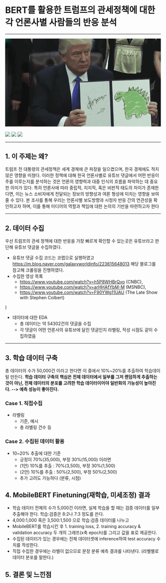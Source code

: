# BERT를 활용한 트럼프의 관세정책에 대한 각 언론사별 사람들의 반응 분석

---
![img.png](img.png)

<!--
badge 아이콘 참고 사이트
https://github.com/danmadeira/simple-icon-badges
-->

<img src="https://img.shields.io/badge/pycharm-%23000000.svg?&style=for-the-badge&logo=pycharm&logoColor=white" /> <img src="https://img.shields.io/badge/python-%233776AB.svg?&style=for-the-badge&logo=python&logoColor=white" /> <img src="https://img.shields.io/badge/pytorch-%23EE4C2C.svg?&style=for-the-badge&logo=pytorch&logoColor=white" />

---
## 1. 이 주제는 왜?
트럼프 전 대통령의 관세정책은 세계 경제에 큰 파장을 일으켰으며, 한국 경제에도 적지 않은 영향을 미쳤다. 
이러한 정책에 대해 한국 언론사별로 유튜브 댓글에서 어떤 반응이 주를 이루는지를 분석하는 것은 언론의 영향력과 대중 인식의 흐름을 파악하는 데 
중요한 의미가 있다. 특히 언론사에 따라 중립적, 지지적, 혹은 비판적 태도의 차이가 존재한다면,
이는 뉴스 소비자에게 전달되는 정보의 방향성과 여론 형성에 미치는 영향을 보여줄 수 있다. 
본 조사를 통해 우리는 언론사별 보도방향과 시청자 반응 간의 연관성을 확인하고자 하며, 
이를 통해 미디어의 역할과 책임에 대한 논의의 기반을 마련하고자 한다

---
## 2. 데이터 수집
우선 트럼프의 관세 정책에 대한 반응을 가장 빠르게 확인할 수 있는곳은 유튜브라고 판단해 유튜브 댓글을 수집하였다.

- 유튜브 댓글 수집 코드는 코랩으로 실행하였고 https://m.blog.naver.com/galaxyworldinfo/223615648013 해당 블로그를 참고해 크롤링을 진행하였다. 
- 수집한 영상 목록
    + https://www.youtube.com/watch?v=h5P8WHBrQvo (CNBC),
    + https://www.youtube.com/watch?v=arHHAfYbM-M (MSNBC),
    + https://www.youtube.com/watch?v=F90YWg11UAU (The Late Show with Stephen Colbert)

)
 - 데이터에 대한 EDA
   + 총 데이터는 약 54302건의 댓글을 수집
   + 각 댓글이 어떤 언론사의 유튜브에 달린 댓글인지 라벨링, 작성 시점도 같이 수집하였음
---
## 3. 학습 데이터 구축
총 데이터의 수가 50,000건 이라고 한다면 이 중에서 10%~20%를 추출하여 학습데이털 만든다. **학습 데이터 구축의 핵심은 전체 데이터에서 일부를 그저 랜덤하게 추출하는 것이 아닌, 전체 데이터의 분포를 고려한 학습 데이터이어야 일반화의 가능성이 높아진다. --> 예측 성능이 좋아진다.**
### Case 1. 직접수집
 - 라벨링
   + 기준, 예시
   + 총 라벨링 건수 등
### Case 2. 수집된 데이터 활용
  - 10~20% 추출에 대한 기준
    + 긍정이 70%(35,000), 부정 30%(15,000) 이라면
    + (1안) 10%를 추출 : 70%(3,500), 부정 30%(1,500)
    + (2안) 10%를 추출 : 50%(2,500), 부정 50%(2,500)
    + 추가 고려도 가능하다 (분류, 시점)

## 4. MobileBERT Finetuning(재학습, 미세조정) 결과
 - 학습 데이터 전체의 수가 5,000건 이라면, 실제 학습을 할 때는 검증 데이터를 일부 추출해야 한다. 학습:검증은 8:2나 7:3 정도를 쓴다.
 - 4,000:1,000 혹은 3,500:1,500 으로 학습:검증 데이터를 나누고
 - MobileBERT를 학습시킨 후 1. training loss, 2. training accuracy & validation accuracy 두 개의 그래프(x축 epoch)를 그리고 값을 표로 제공한다.
 - 수집된 데이터가 있는 경우에는 전체 데이터셋에 inference하여 test accuracy 수치를 작성한다.
 - 직접 수집한 경우에는 라벨이 없으므로 문장 분류 예측 결과를 나타낸다. (라벨별로 데이터 분포를 말한다.)

## 5. 결론 및 느낀점
